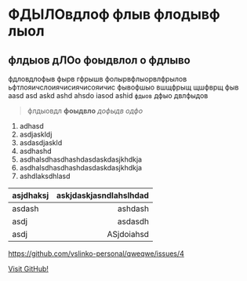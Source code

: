 # ФДЫЛОвдлоф флыв флодывф лыол
## флдыов дЛОо фоыдвлол о фдлыво

фдловдлофыв фырв гфрышв фолырвфлыорвлфрылов ьфтлояичслоиячисиячисояичис
фывофшыо вшщфрыщ щшфврщ фыв
aasd asd askd ashd ahsdo iasod ashid  `фдыов` дфыо двлфыдов

> флдыовдл **фоыдвло** _дофыдв_ *одфо*

1. adhasd
 1. asdjaskldj
 1. asdasdjaskld
 1. asdhashd
1. asdhalsdhasdhashdasdaskdasjkhdkja
1. asdhalsdhasdhashdasdaskdasjkhdkja
1. ashdlaksdhlasd

| asjdhaksj | askjdaskjasndlahslhdad |
|:----------|-----------------------:|
| asdash    |                ashdash |
| asdj      |                asdasdh |
| asdj      |             ASjdoiahsd |


https://github.com/vslinko-personal/qweqwe/issues/4


[Visit GitHub!](http://www.github.com)
